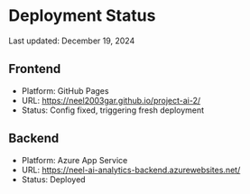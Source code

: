 # Deployment Status

Last updated: December 19, 2024

## Frontend
- Platform: GitHub Pages
- URL: https://neel2003gar.github.io/project-ai-2/
- Status: Config fixed, triggering fresh deployment

## Backend
- Platform: Azure App Service
- URL: https://neel-ai-analytics-backend.azurewebsites.net/
- Status: Deployed
